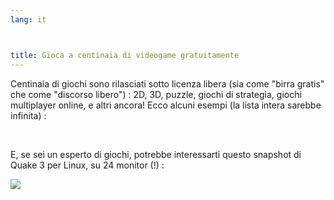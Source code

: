 ```yaml
---
lang: it



title: Gioca a centinaia di videogame gratuitamente
---
```


Centinaia di giochi sono rilasciati sotto licenza libera (sia come "birra gratis" che come 
"discorso libero") : 2D, 3D, puzzle, giochi di strategia, giochi multiplayer online, e altri 
ancora! Ecco alcuni esempi (la lista intera sarebbe infinita) :

<div id="items">



<br class="clearboth" />


E, se sei un esperto di giochi, potrebbe interessarti questo snapshot di Quake 3 per Linux, su 24 monitor (!) :

<a href="Images/quake_24_screens.jpg"><img src="Images/quake_24_screens_thumbnail.jpg" /></a>




